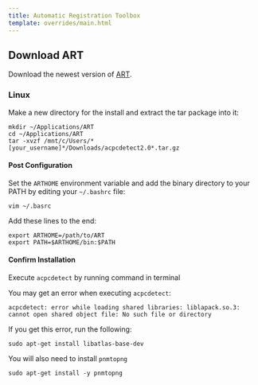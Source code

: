 ```yaml
---
title: Automatic Registration Toolbox
template: overrides/main.html
---
```


## Download ART

Download the newest version of [ART](https://www.nitrc.org/projects/art/).

### Linux

Make a new directory for the install and extract the tar package into it:

```console
mkdir ~/Applications/ART
cd ~/Applications/ART
tar -xvzf /mnt/c/Users/*[your_username]*/Downloads/acpcdetect2.0*.tar.gz
```

#### Post Configuration

Set the ```ARTHOME``` environment variable and add the binary directory to your PATH by editing your ```~/.bashrc``` file:

```console
vim ~/.basrc
```

Add these lines to the end:

```
export ARTHOME=/path/to/ART
export PATH=$ARTHOME/bin:$PATH
```

#### Confirm Installation

Execute `acpcdetect` by running command in terminal

You may get an error when executing ```acpcdetect```:

```console
acpcdetect: error while loading shared libraries: liblapack.so.3: cannot open shared object file: No such file or directory
```

If you get this error, run the following:

```console
sudo apt-get install libatlas-base-dev
```

You will also need to install ```pnmtopng```

```console
sudo apt-get install -y pnmtopng
```
